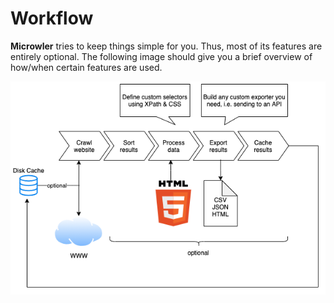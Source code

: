 # Workflow
**Microwler** tries to keep things simple for you. Thus, most of its features are entirely optional.
The following image should give you a brief overview of how/when certain features are used.

<img src="https://github.com/INNOVINATI/microwler/raw/master/docs/static/workflow.png" width="600px" alt="Microwler Workflow">
